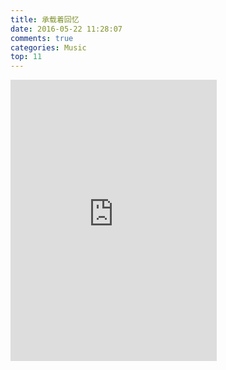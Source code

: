 ```yaml
---
title: 承载着回忆
date: 2016-05-22 11:28:07
comments: true
categories: Music
top: 11
---
```


<iframe frameborder="no" border="0" marginwidth="0" marginheight="0" width=330 height=450 src="https://music.163.com/outchain/player?type=1&id=3127116&auto=0&height=430"></iframe>